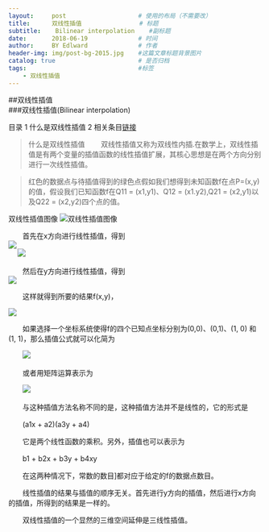 ```yaml
---
layout:     post                    # 使用的布局（不需要改）
title:      双线性插值                # 标题 
subtitle:    Bilinear interpolation    #副标题
date:       2018-06-19              # 时间
author:     BY Edlward              # 作者
header-img: img/post-bg-2015.jpg    #这篇文章标题背景图片
catalog: true                       # 是否归档
tags:                               #标签
    - 双线性插值
---
```


##双线性插值  
###双线性插值(Bilinear interpolation)

目录
1 什么是双线性插值
2 相关条目[链接](https://blog.csdn.net/tercel_zhang/article/details/79277718)
>什么是双线性插值
　　双线性插值又称为双线性内插.在数学上，双线性插值是有两个变量的插值函数的线性插值扩展，其核心思想是在两个方向分别进行一次线性插值。

>红色的数据点与待插值得到的绿色点假如我们想得到未知函数f在点P=(x,y)的值，假设我们已知函数f在Q11 = (x1,y1)、Q12 = (x1.y2),Q21 = (x2,y1)以及Q22 = (x2,y2)四个点的值。

双线性插值图像
   ![双线性插值图像](http://wiki.mbalib.com/w/images/6/69/Bilinear_interpolation.jpg)  

　　首先在x方向进行线性插值，得到  
   ![](http://wiki.mbalib.com/w/images/math/3/3/f/33f432915bf918f105c8ae6b918cb466.png)  
　 ![](http://wiki.mbalib.com/w/images/math/2/2/1/2210cfd7a7b5a2f556139aa65b209dc6.png)

　　然后在y方向进行线性插值，得到    
   ![](http://wiki.mbalib.com/w/images/math/b/d/b/bdb2ca518e3ec51328e8bf6d0f894a41.png)

　　这样就得到所要的结果f(x,y)，  

   ![](http://wiki.mbalib.com/w/images/math/9/b/5/9b5b70b3453520f5699e2b9ac09b6f5e.png)

　　如果选择一个坐标系统使得f的四个已知点坐标分别为(0,0)、(0,1)、(1, 0) 和 (1, 1)，那么插值公式就可以化简为

　　![](http://wiki.mbalib.com/w/images/math/6/5/1/651c8c7727458ce55bc021b5a88ea40b.png)

　　或者用矩阵运算表示为

　　![](http://wiki.mbalib.com/w/images/math/d/3/1/d31cf1a0dfa4db1a4d57836b4d44bc1d.png)

　　与这种插值方法名称不同的是，这种插值方法并不是线性的，它的形式是

　　(a1x + a2)(a3y + a4)

　　它是两个线性函数的乘积。另外，插值也可以表示为

　　b1 + b2x + b3y + b4xy

　　在这两种情况下，常数的数目]都对应于给定的f的数据点数目。

　　线性插值的结果与插值的顺序无关。首先进行y方向的插值，然后进行x方向的插值，所得到的结果是一样的。

　　双线性插值的一个显然的三维空间延伸是三线性插值。
